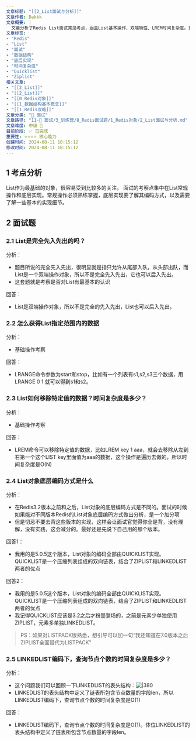 ```yaml
---
文章标题: "[[2_List面试与分析]]" 
文章作者: Dakkk
文章概要: |
  文章分析了Redis List面试常见考点，涵盖List基本操作、双端特性、LREM时间复杂度。重点剖析不同Redis版本下List底层编码（ZIPLIST、LINKEDLIST、QUICKLIST、LISTPACK）演进及其时间复杂度，帮助面试者深入理解List。
文章标签:
- "Redis"
- "List"
- "面试"
- "数据结构"
- "底层实现"
- "时间复杂度"
- "Quicklist"
- "Ziplist"
相关文章:
- "[[2_List]]"
- "[[2_List]]"
- "[[0_Redis对象]]"
- "[[1_数据结构基本概念]]"
- "[[1_Redis攻略]]"
文章分类: "🎉 面试"
文章路径: "11-🎉 面试/3_训练营/8_Redis面试题/1_Redis对象/2_List面试与分析.md"
文章难度: 中级 🌳
目前阶段: ✅ 已完成
重要性: ⭐⭐⭐⭐ 核心能力
创建时间: 2024-08-11 18:15:12
修改时间: 2024-08-11 18:15:12
---
```


## 1 考点分析

List作为最基础的对象，很容易受到比较多的关注。
面试的考察点集中在List常规操作和底层实现。常规操作必须熟练掌握，底层实现要了解其编码方式，以及需要了解一些基本的实现细节。

## 2 面试题

### 2.1 List是完全先入先出的吗？

分析：
- 题目所说的完全先入先出，很明显就是指只允许从尾部入队，从头部出队，而List是一个双端操作对象，所以不是完全先入先出，它也可以后入先出。
- 这套题就是考察是否对List有最基本的认识

回答：
- List是双端操作对象，所以不是完全的先入先出，List也可以后入先出。

### 2.2 怎么获得List指定范围内的数据

分析：
- 基础操作考察

回答：
- LRANGE命令参数为start和stop，比如有一个列表有s1,s2,s3三个数据，用LRANGE 0 1 就可以得到s1和s2。

### 2.3 List如何移除特定值的数据？时间复杂度是多少？

分析：
- 基础操作考察

回答：
- LREM命令可以移除特定值的数据，比如LREM key 1 aaa，就会去移除从左到右第一个这个LIST key里面值为aaa的数据，这个操作是遍历去做的，所以时间复杂度是O(N)

### 2.4 List对象底层编码方式是什么

分析：
- 在Redis3.2版本之前和之后，List对象的底层编码方式是不同的。面试的时候如果能对不同版本Redis的List对象底层编码方式做出分析，是一个加分项
- 但是切忌不要去背这些版本的实现，这样会让面试官觉得你全是背，没有理解，没有实践，这会减分的。最好还是先说下自己用的那个版本。

回答1：
- 我用的是5.0.5这个版本，List对象的编码全部由QUICKLIST实现。QUICKLIST是一个压缩列表组成的双向链表，结合了ZIPLIST和LINKEDLIST两者的优点

回答2：
- 我用的是5.0.5这个版本，List对象的编码全部由QUICKLIST实现。QUICKLIST是一个压缩列表组成的双向链表，结合了ZIPLIST和LINKEDLIST两者的优点
- 我记得QUICKLIST应该是3.2之后才粉墨登场的，之前是元素少单独使用ZIPLIST，元素多单独LINKEDLIST。
>PS：如果对LISTPACK很熟悉，想引导可以加一句“我还知道在7.0版本之后ZIPLIST全面替代为LISTPACK”

### 2.5 LINKEDLIST编码下，查询节点个数的时间复杂度是多少？

分析：
- 这个问题我们可以回顾一下LINKEDLIST的表头结构：![|380](https://my-obsidian-image.oss-cn-guangzhou.aliyuncs.com/2024/04/d5293e1b61b87c4f534811dc49797fce.png)
- LINKEDLIST的表头结构中定义了链表所包含节点数量的字段len，所以LINKEDLIST编码下，查询节点个数的时间复杂度是O(1)

回答：
- LINKEDLIST编码下，查询节点个数的时间复杂度是O(1)。体位LINKEDLIST的表头结构中定义了链表所包含节点数量的字段len。